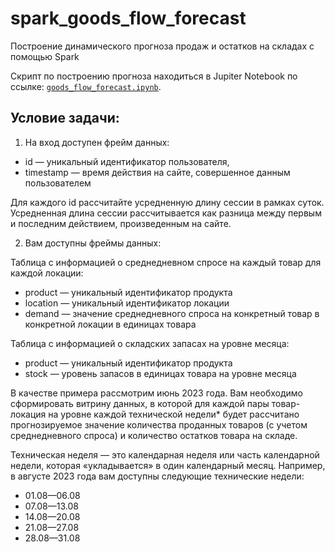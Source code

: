 # spark_goods_flow_forecast
Построение динамического прогноза продаж и остатков на складах с помощью Spark

Скрипт по построению прогноза находиться в Jupiter Notebook по ссылке: <code>[goods_flow_forecast.ipynb](https://github.com/AlexeyAnanchenko/spark_goods_flow_forecast/blob/main/goods_flow_forecast.ipynb)</code>.

## Условие задачи:

1. На вход доступен фрейм данных: 
- id — уникальный идентификатор пользователя,
- timestamp — время действия на сайте, совершенное данным пользователем

Для каждого id рассчитайте усредненную длину сессии в рамках суток. Усредненная длина сессии рассчитывается как разница между первым и последним действием, произведенным на сайте.

2. Вам доступны фреймы данных:

Таблица с информацией о среднедневном спросе на каждый товар для каждой локации:
- product — уникальный идентификатор продукта
- location — уникальный идентификатор локации
- demand — значение среднедневного спроса на конкретный товар в конкретной локации в единицах товара

Таблица с информацией о складских запасах на уровне месяца:
- product — уникальный идентификатор продукта
- stock — уровень запасов в единицах товара на уровне месяца

В качестве примера рассмотрим июнь 2023 года. Вам необходимо сформировать витрину данных, в которой для каждой пары товар-локация на уровне каждой технической недели* будет рассчитано прогнозируемое значение количества проданных товаров (с учетом среднедневного спроса) и количество остатков товара на складе.

Техническая неделя — это календарная неделя или часть календарной недели, которая «укладывается» в один календарный месяц. Например, в августе 2023 года вам доступны следующие технические недели:

- 01.08—06.08
- 07.08—13.08
- 14.08—20.08
- 21.08—27.08
- 28.08—31.08